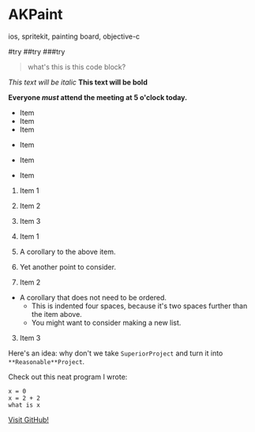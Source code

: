# AKPaint
ios, spritekit, painting board, objective-c

#try
##try
###try

>what's this
>is this code block?

*This text will be italic*
**This text will be bold**

**Everyone _must_ attend the meeting at 5 o'clock today.**

* Item
* Item
* Item
- Item

- Item
- Item

1. Item 1
2. Item 2
3. Item 3

1. Item 1
  1. A corollary to the above item.
  2. Yet another point to consider.
2. Item 2
  * A corollary that does not need to be ordered.
    * This is indented four spaces, because it's two spaces further than the item above.
    * You might want to consider making a new list.
3. Item 3

Here's an idea: why don't we take `SuperiorProject` and turn it into `**Reasonable**Project`.

Check out this neat program I wrote:

```
x = 0
x = 2 + 2
what is x
```

[Visit GitHub!](http://www.github.com)
